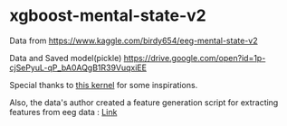 # xgboost-mental-state-v2

Data from https://www.kaggle.com/birdy654/eeg-mental-state-v2

Data and Saved model(pickle) https://drive.google.com/open?id=1p-cjSePyuL-qP_bA0AQgB1R39VuqxiEE

Special thanks to [this kernel](https://www.kaggle.com/sanikamal/predict-emotional-sentiment) for some inspirations.

Also, the data's author created a feature generation script for extracting features from eeg data : [Link](https://github.com/jordan-bird/eeg-feature-generation)
